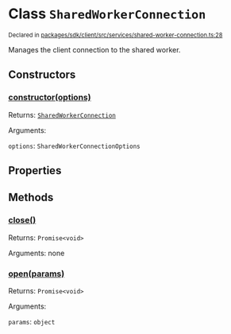 # Class `SharedWorkerConnection`
<sub>Declared in [packages/sdk/client/src/services/shared-worker-connection.ts:28](https://github.com/dxos/dxos/blob/88f322397/packages/sdk/client/src/services/shared-worker-connection.ts#L28)</sub>


Manages the client connection to the shared worker.

## Constructors
### [constructor(options)](https://github.com/dxos/dxos/blob/88f322397/packages/sdk/client/src/services/shared-worker-connection.ts#L37)




Returns: <code>[SharedWorkerConnection](/api/@dxos/client/classes/SharedWorkerConnection)</code>

Arguments: 

`options`: <code>SharedWorkerConnectionOptions</code>



## Properties


## Methods
### [close()](https://github.com/dxos/dxos/blob/88f322397/packages/sdk/client/src/services/shared-worker-connection.ts#L86)




Returns: <code>Promise&lt;void&gt;</code>

Arguments: none




### [open(params)](https://github.com/dxos/dxos/blob/88f322397/packages/sdk/client/src/services/shared-worker-connection.ts#L42)




Returns: <code>Promise&lt;void&gt;</code>

Arguments: 

`params`: <code>object</code>


